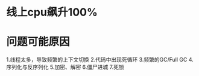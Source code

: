 # 线上cpu飙升100%


# 问题可能原因
1.线程太多，导致频繁的上下文切换
2.代码中出现死循环
3.频繁的GC/Full GC
4.序列化与反序列化
5.加密、解密
6.僵尸进城
7.死锁